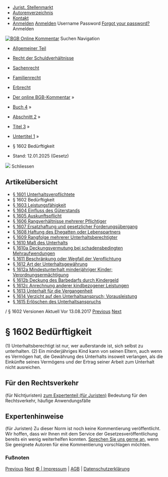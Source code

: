   * [Jurist. Stellenmarkt](https://bgb.kommentar.de/Buch-4/Abschnitt-2/Titel-3/Untertitel-1/</job-board> "Jurist. Stellenmarkt")
  * [Autorenverzeichnis](https://bgb.kommentar.de/Buch-4/Abschnitt-2/Titel-3/Untertitel-1/</Autorenverzeichnis> "Autorenverzeichnis")
  * [Kontakt](https://bgb.kommentar.de/Buch-4/Abschnitt-2/Titel-3/Untertitel-1/</Kontakt>)
  * [Anmelden](https://bgb.kommentar.de/Buch-4/Abschnitt-2/Titel-3/Untertitel-1/<#login> "show login form") [Anmelden](https://bgb.kommentar.de/Buch-4/Abschnitt-2/Titel-3/Untertitel-1/<#> "hide login form") Username Password
[Forgot your password?](https://bgb.kommentar.de/Buch-4/Abschnitt-2/Titel-3/Untertitel-1/</user/forgotpassword>) Anmelden 


[![BGB Online Kommentar](https://bgb.kommentar.de/extension/bgb/design/bgb/images/logo.png)](https://bgb.kommentar.de/Buch-4/Abschnitt-2/Titel-3/Untertitel-1/</> "BGB Online Kommentar")
Suchen
Navigation
  * [Allgemeiner Teil](https://bgb.kommentar.de/Buch-4/Abschnitt-2/Titel-3/Untertitel-1/</Buch-1>)
  * [Recht der Schuldverhältnisse](https://bgb.kommentar.de/Buch-4/Abschnitt-2/Titel-3/Untertitel-1/</Buch-2>)
  * [Sachenrecht](https://bgb.kommentar.de/Buch-4/Abschnitt-2/Titel-3/Untertitel-1/</Buch-3>)
  * [Familienrecht](https://bgb.kommentar.de/Buch-4/Abschnitt-2/Titel-3/Untertitel-1/</Buch-4>)
  * [Erbrecht](https://bgb.kommentar.de/Buch-4/Abschnitt-2/Titel-3/Untertitel-1/</Buch-5>)


  * [Der online BGB-Kommentar](https://bgb.kommentar.de/Buch-4/Abschnitt-2/Titel-3/Untertitel-1/</>) »
  * [Buch 4](https://bgb.kommentar.de/Buch-4/Abschnitt-2/Titel-3/Untertitel-1/</Buch-4>) »
  * [Abschnitt 2](https://bgb.kommentar.de/Buch-4/Abschnitt-2/Titel-3/Untertitel-1/</Buch-4/Abschnitt-2>) »
  * [Titel 3](https://bgb.kommentar.de/Buch-4/Abschnitt-2/Titel-3/Untertitel-1/</Buch-4/Abschnitt-2/Titel-3>) »
  * [Untertitel 1](https://bgb.kommentar.de/Buch-4/Abschnitt-2/Titel-3/Untertitel-1/</Buch-4/Abschnitt-2/Titel-3/Untertitel-1>) »
  * § 1602 Bedürftigkeit 
  * Stand: 12.01.2025 (Gesetz) 


![](https://vg01.met.vgwort.de/na/1c9909529ead4f509072c06d9081a7d5)
Schliessen 
## Artikelübersicht
  * [ § 1601 Unterhaltsverpflichtete ](https://bgb.kommentar.de/Buch-4/Abschnitt-2/Titel-3/Untertitel-1/</Buch-4/Abschnitt-2/Titel-3/Untertitel-1/Unterhaltsverpflichtete>)
  * § 1602 Bedürftigkeit 
  * [ § 1603 Leistungsfähigkeit ](https://bgb.kommentar.de/Buch-4/Abschnitt-2/Titel-3/Untertitel-1/</Buch-4/Abschnitt-2/Titel-3/Untertitel-1/Leistungsfaehigkeit>)
  * [ § 1604 Einfluss des Güterstands ](https://bgb.kommentar.de/Buch-4/Abschnitt-2/Titel-3/Untertitel-1/</Buch-4/Abschnitt-2/Titel-3/Untertitel-1/Einfluss-des-Gueterstands>)
  * [ § 1605 Auskunftspflicht ](https://bgb.kommentar.de/Buch-4/Abschnitt-2/Titel-3/Untertitel-1/</Buch-4/Abschnitt-2/Titel-3/Untertitel-1/Auskunftspflicht>)
  * [ § 1606 Rangverhältnisse mehrerer Pflichtiger ](https://bgb.kommentar.de/Buch-4/Abschnitt-2/Titel-3/Untertitel-1/</Buch-4/Abschnitt-2/Titel-3/Untertitel-1/Rangverhaeltnisse-mehrerer-Pflichtiger>)
  * [ § 1607 Ersatzhaftung und gesetzlicher Forderungsübergang ](https://bgb.kommentar.de/Buch-4/Abschnitt-2/Titel-3/Untertitel-1/</Buch-4/Abschnitt-2/Titel-3/Untertitel-1/Ersatzhaftung-und-gesetzlicher-Forderungsuebergang>)
  * [ § 1608 Haftung des Ehegatten oder Lebenspartners ](https://bgb.kommentar.de/Buch-4/Abschnitt-2/Titel-3/Untertitel-1/</Buch-4/Abschnitt-2/Titel-3/Untertitel-1/Haftung-des-Ehegatten-oder-Lebenspartners>)
  * [ § 1609 Rangfolge mehrerer Unterhaltsberechtigter ](https://bgb.kommentar.de/Buch-4/Abschnitt-2/Titel-3/Untertitel-1/</Buch-4/Abschnitt-2/Titel-3/Untertitel-1/Rangfolge-mehrerer-Unterhaltsberechtigter>)
  * [ § 1610 Maß des Unterhalts ](https://bgb.kommentar.de/Buch-4/Abschnitt-2/Titel-3/Untertitel-1/</Buch-4/Abschnitt-2/Titel-3/Untertitel-1/Mass-des-Unterhalts>)
  * [ § 1610a Deckungsvermutung bei schadensbedingten Mehraufwendungen ](https://bgb.kommentar.de/Buch-4/Abschnitt-2/Titel-3/Untertitel-1/</Buch-4/Abschnitt-2/Titel-3/Untertitel-1/Deckungsvermutung-bei-schadensbedingten-Mehraufwendungen>)
  * [ § 1611 Beschränkung oder Wegfall der Verpflichtung ](https://bgb.kommentar.de/Buch-4/Abschnitt-2/Titel-3/Untertitel-1/</Buch-4/Abschnitt-2/Titel-3/Untertitel-1/Beschraenkung-oder-Wegfall-der-Verpflichtung>)
  * [ § 1612 Art der Unterhaltsgewährung ](https://bgb.kommentar.de/Buch-4/Abschnitt-2/Titel-3/Untertitel-1/</Buch-4/Abschnitt-2/Titel-3/Untertitel-1/Art-der-Unterhaltsgewaehrung>)
  * [ § 1612a Mindestunterhalt minderjähriger Kinder; Verordnungsermächtigung ](https://bgb.kommentar.de/Buch-4/Abschnitt-2/Titel-3/Untertitel-1/</Buch-4/Abschnitt-2/Titel-3/Untertitel-1/Mindestunterhalt-minderjaehriger-Kinder-Verordnungsermaechtigung>)
  * [ § 1612b Deckung des Barbedarfs durch Kindergeld ](https://bgb.kommentar.de/Buch-4/Abschnitt-2/Titel-3/Untertitel-1/</Buch-4/Abschnitt-2/Titel-3/Untertitel-1/Deckung-des-Barbedarfs-durch-Kindergeld>)
  * [ § 1612c Anrechnung anderer kindbezogener Leistungen ](https://bgb.kommentar.de/Buch-4/Abschnitt-2/Titel-3/Untertitel-1/</Buch-4/Abschnitt-2/Titel-3/Untertitel-1/Anrechnung-anderer-kindbezogener-Leistungen>)
  * [ § 1613 Unterhalt für die Vergangenheit ](https://bgb.kommentar.de/Buch-4/Abschnitt-2/Titel-3/Untertitel-1/</Buch-4/Abschnitt-2/Titel-3/Untertitel-1/Unterhalt-fuer-die-Vergangenheit>)
  * [ § 1614 Verzicht auf den Unterhaltsanspruch; Vorausleistung ](https://bgb.kommentar.de/Buch-4/Abschnitt-2/Titel-3/Untertitel-1/</Buch-4/Abschnitt-2/Titel-3/Untertitel-1/Verzicht-auf-den-Unterhaltsanspruch-Vorausleistung>)
  * [ § 1615 Erlöschen des Unterhaltsanspruchs ](https://bgb.kommentar.de/Buch-4/Abschnitt-2/Titel-3/Untertitel-1/</Buch-4/Abschnitt-2/Titel-3/Untertitel-1/Erloeschen-des-Unterhaltsanspruchs>)


/ § 1602 
Versionen  Aktuell Vor 13.08.2017
[Previous](https://bgb.kommentar.de/Buch-4/Abschnitt-2/Titel-3/Untertitel-1/</Buch-4/Abschnitt-2/Titel-3/Untertitel-1/Unterhaltsverpflichtete> "§ 1601 Unterhaltsverpflichtete") [Next](https://bgb.kommentar.de/Buch-4/Abschnitt-2/Titel-3/Untertitel-1/</Buch-4/Abschnitt-2/Titel-3/Untertitel-1/Leistungsfaehigkeit> "§ 1603 Leistungsfähigkeit")
# § 1602 Bedürftigkeit
(1) Unterhaltsberechtigt ist nur, wer außerstande ist, sich selbst zu unterhalten.
(2) Ein minderjähriges Kind kann von seinen Eltern, auch wenn es Vermögen hat, die Gewährung des Unterhalts insoweit verlangen, als die Einkünfte seines Vermögens und der Ertrag seiner Arbeit zum Unterhalt nicht ausreichen.
## Für den Rechtsverkehr 
(für Nichtjuristen)
[zum Expertenteil (für Juristen)](https://bgb.kommentar.de/Buch-4/Abschnitt-2/Titel-3/Untertitel-1/<#expertenhinweise>)
Bedeutung für den Rechtsverkehr, häufige Anwendungsfälle
## Expertenhinweise
(für Juristen)
Zu dieser Norm ist noch keine Kommentierung veröffentlicht. Wir hoffen, dass wir Ihnen mit dem Service der Gesetzesveröffentlichung bereits ein wenig weiterhelfen konnten. [Sprechen Sie uns gerne an](https://bgb.kommentar.de/Buch-4/Abschnitt-2/Titel-3/Untertitel-1/</Kontakt>), wenn Sie geeignete Autoren für eine Kommentierung vorschlagen möchten. 
### Fußnoten
[Previous](https://bgb.kommentar.de/Buch-4/Abschnitt-2/Titel-3/Untertitel-1/</Buch-4/Abschnitt-2/Titel-3/Untertitel-1/Unterhaltsverpflichtete> "§ 1601 Unterhaltsverpflichtete") [Next](https://bgb.kommentar.de/Buch-4/Abschnitt-2/Titel-3/Untertitel-1/</Buch-4/Abschnitt-2/Titel-3/Untertitel-1/Leistungsfaehigkeit> "§ 1603 Leistungsfähigkeit")
[© | Impressum](https://bgb.kommentar.de/Buch-4/Abschnitt-2/Titel-3/Untertitel-1/</Kontakt>) | [AGB](https://bgb.kommentar.de/Buch-4/Abschnitt-2/Titel-3/Untertitel-1/</AGB>) | [Datenschutzerklärung](https://bgb.kommentar.de/Buch-4/Abschnitt-2/Titel-3/Untertitel-1/</Datenschutzerklaerung-fuer-Leser>)
